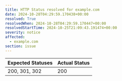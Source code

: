 ```yaml
---
title: HTTP Status resolved for example.com
date: 2024-10-28T04:29:59.170438+00:00
resolved: True
resolvedWhen: 2024-10-28T04:29:59.170447+00:00
resolvedStartTime: 2024-10-25T21:09:43.191474+00:00
severity: notice
affected:
  - example.com
section: issue
---
```


| Expected Statuses | Actual Status  |
|-------------------|----------------|
| 200, 301, 302 | 200 |
